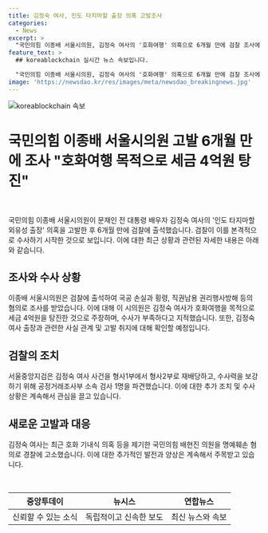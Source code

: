 ```yaml
---
title: 김정숙 여사, 인도 타지마할 출장 의혹 고발조사
categories:
  - News
excerpt: >
  "국민의힘 이종배 서울시의원, 김정숙 여사의 '호화여행' 의혹으로 6개월 만에 검찰 조사에 출석" - 국민의힘 이종배 서울시의원이 문재인 전 대통령 배우자 김정숙 여사의 '인도 타지마할 외유성 출장' 의혹을 고발한 후, 검찰 조사를 받았다. 김 여사의 출장과 관련하여 증거 제시가 부족하다며 대국민 사과와 철저한 수사를 촉구하고 있는 이 시의원에 대한 고발 취지와 사실 관계가 확인될 예정이다. 또한 김 여사가 17일 국민의힘 배현진 의원을 명예훼손 혐의로 경찰에 고소한 것으로 전해졌다. (총 단어 수: 165)
feature_text: >
  ## koreablockchain 실시간 뉴스 속보입니다.

  "국민의힘 이종배 서울시의원, 김정숙 여사의 '호화여행' 의혹으로 6개월 만에 검찰 조사에 출석" - 국민의힘 이종배 서울시의원이 문재인 전 대통령 배우자 김정숙 여사의 '인도 타지마할 외유성 출장' 의혹을 고발한 후, 검찰 조사를 받았다. 김 여사의 출장과 관련하여 증거 제시가 부족하다며 대국민 사과와 철저한 수사를 촉구하고 있는 이 시의원에 대한 고발 취지와 사실 관계가 확인될 예정이다. 또한 김 여사가 17일 국민의힘 배현진 의원을 명예훼손 혐의로 경찰에 고소한 것으로 전해졌다. (총 단어 수: 165)
image: 'https://newsdao.kr/res/images/meta/newsdao_breakingnews.jpg'
---
```


<p><img src="https://newsdao.kr/res/images/meta/newsdao_breakingnews.jpg" alt="koreablockchain 속보" /></p>

<h1 data-ke-size="size24">국민의힘 이종배 서울시의원 고발 6개월 만에 조사 "호화여행 목적으로 세금 4억원 탕진"</h1>

<p data-ke-size="size16">&nbsp;</p>

<p>국민의힘 이종배 서울시의원이 문재인 전 대통령 배우자 김정숙 여사의 '인도 타지마할 외유성 출장' 의혹을 고발한 후 6개월 만에 검찰에 출석했습니다. 검찰이 이를 본격적으로 수사하기 시작한 것으로 보입니다. 이에 대한 최근 상황과 관련된 자세한 내용은 아래와 같습니다.</p>

<h2 data-ke-size="size26">조사와 수사 상황</h2>

<p>이종배 서울시의원은 검찰에 출석하여 국공 손실과 횡령, 직권남용 권리행사방해 등의 혐의로 조사를 받았습니다. 이에 대해 이 시의원은 김정숙 여사가 호화여행을 목적으로 세금 4억원을 탕진한 것으로 주장하며, 수사가 부족하다고 지적했습니다. 또한, 김정숙 여사 출장과 관련한 사실 관계 및 고발 취지에 대해 확인할 예정입니다.</p>

<h2 data-ke-size="size26">검찰의 조치</h2>

<p>서울중앙지검은 김정숙 여사 사건을 형사1부에서 형사2부로 재배당하고, 수사력을 보강하기 위해 공정거래조사부 소속 검사 1명을 파견했습니다. 이에 대한 추가 조치 및 수사 상황은 계속해서 관심을 끌고 있습니다.</p>

<h2 data-ke-size="size26">새로운 고발과 대응</h2>

<p>김정숙 여사는 최근 호화 기내식 의혹 등을 제기한 국민의힘 배현진 의원을 명예훼손 혐의로 경찰에 고소했습니다. 이에 대한 추가적인 발전과 양상은 계속해서 주목받고 있습니다.</p>

<p data-ke-size="size16">&nbsp;</p>

<table>
    <thead>
        <tr>
            <th style="text-align: center;">중앙투데이</th>
            <th style="text-align: center;">뉴시스</th>
            <th style="text-align: center;">연합뉴스</th>
        </tr>
    </thead>
    <tbody>
        <tr>
            <td style="text-align: center; height: 17px;">신뢰할 수 있는 소식</td>
            <td style="text-align: center; height: 17px;">독립적이고 신속한 보도</td>
            <td style="text-align: center; height: 17px;">최신 뉴스와 속보</td>
        </tr>
    </tbody>
</table>

<p data-ke-size="size16">&nbsp;</p>

